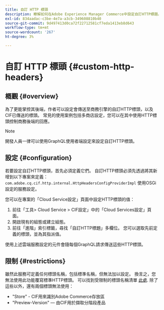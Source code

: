 ```yaml
---
title: 自訂 HTTP 標頭
description: 瞭解如何在Adobe Experience Manager Commerce中設定自訂HTTP標題。
exl-id: 834aadac-c3be-4e7a-a3cb-349608810b40
source-git-commit: 9d497413d0ca72f22712581cf7eda1413eb8d643
workflow-type: tm+mt
source-wordcount: '267'
ht-degree: 3%

---
```


# 自訂 HTTP 標頭 {#custom-http-headers}

## 概觀 {#overview}

為了更能掌控其後端，作者可以設定會傳送至商務引擎的自訂HTTP標頭，以及CIF已傳送的標頭。 常見的使用案例包括多商店設定，您可以在其中使用HTTP標頭控制商務後端的回應。

>[!NOTE]
>
>開發人員一律可以使用GraphQL使用者端設定來設定自訂HTTP標頭。
>

## 設定 {#configuration}

若要設定自訂HTTP標頭，首先必須定義它們。 自訂HTTP標頭必須先透過將其新增到以下專案來定義： `com.adobe.cq.cif.http.internal.HttpHeadersConfigProviderImpl` 使用OSGi設定的服務設定。

您可以在專案的「Cloud Service設定」頁面中設定HTTP標頭的值：

1. 前往「工具> Cloud Service > CIF設定」中的「Cloud Services設定」頁面。
1. 開啟現有的組態或建立組態。
1. 前往「進階」索引標籤，尋找「自訂HTTP標題」多欄位。 您可以選取先前定義的標頭，並為其指派值。

使用上述雲端服務設定的元件會隨每個GraphQL請求傳送這些HTTP標頭。

## 限制 {#restrictions}

雖然此服務可定義任何標頭名稱，包括標準名稱，但無法加以設定。 換言之，您無法使用此功能覆寫標準HTTP標頭。 可以找到受限制的標頭名稱清單 [此處](https://developer.mozilla.org/en-US/docs/Web/HTTP/Headers). 除了這些以外，還有兩個標頭無法使用：

* &quot;Store&quot; - CIF用來識別Adobe Commerce存放區
* &quot;Preview-Version&quot; — 由CIF用於擷取分階段產品
